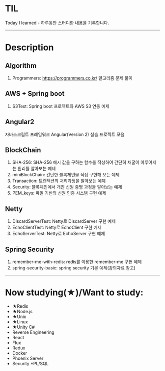 # TIL
Today I learned - 하루동안 스터디한 내용을 기록합니다.
****

# Description
## Algorithm
1. Programmers: https://programmers.co.kr/ 알고리즘 문제 풀이

## AWS + Spring boot
1. S3Test: Spring boot 프로젝트와 AWS S3 연동 예제

## Angular2
자바스크립트 프레임워크 Angular(Version 2) 실습 프로젝트 모음

## BlockChain
1. SHA-256: SHA-256 해시 값을 구하는 함수를 작성하여 간단히 채굴이 이루어지는 원리를 알아보는 예제
2. miniBlockChain: 간단한 블록체인을 직접 구현해 보는 예제
3. Transaction: 트랜잭션의 처리과정을 알아보는 예제
4. Security: 블록체인에서 개인 신원 증명 과정을 알아보는 예제
5. PEM_keys: 파일 기반의 신원 인증 시스템 구현 예제

## Netty
1. DiscardServerTest: Netty로 DiscardServer 구현 예제
2. EchoClientTest: Netty로 EchoClient 구현 예제
3. EchoServerTest: Netty로 EchoServer 구현 예제

## Spring Security
1. remember-me-with-redis: redis를 이용한 remember-me 구현 예제
2. spring-security-basic: spring security 기본 예제(강의자료 참고)

****
# Now studying(★)/Want to study:
* ★Redis
* ★Node.js
* ★Unix
* ★Linux
* ★Unity C#
* Reverse Engineering
* React
* Flux
* Redux
* Docker
* Phoenix Server
* Security
*PL/SQL
